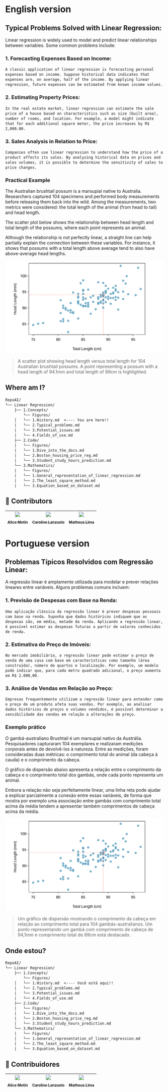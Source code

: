 # English version

## **Typical Problems Solved with Linear Regression:**

Linear regression is widely used to model and predict linear relationships between variables. Some common problems include:

### 1. **Forecasting Expenses Based on Income:**
    
    A classic application of linear regression is forecasting personal expenses based on income. Suppose historical data indicates that expenses are, on average, half of the income. By applying linear regression, future expenses can be estimated from known income values.
    
### 2. **Estimating Property Prices:**
    
    In the real estate market, linear regression can estimate the sale price of a house based on characteristics such as size (built area), number of rooms, and location. For example, a model might indicate that for each additional square meter, the price increases by R$ 2,000.00.
    
### 3. **Sales Analysis in Relation to Price:**
    
    Companies often use linear regression to understand how the price of a product affects its sales. By analyzing historical data on prices and sales volumes, it is possible to determine the sensitivity of sales to price changes.
    

### Practical Example

The Australian brushtail possum is a marsupial native to Australia. Researchers captured 104 specimens and performed body measurements before releasing them back into the wild. Among the measurements, two metrics were considered: the total length of the animal (from head to tail) and head length.

The scatter plot below shows the relationship between head length and total length of the possums, where each point represents an animal.

Although the relationship is not perfectly linear, a straight line can help partially explain the connection between these variables. For instance, it shows that possums with a total length above average tend to also have above-average head lengths.

![image.png](Figures/possum_graph_image.png)

> A scatter plot showing head length versus total length for 104 Australian brushtail possums. A point representing a possum with a head length of 94.1mm and total length of 89cm is highlighted.

## **Where am I?**
```text
RepoAI/
└── Linear Regression/
    ├── 1.Concepts/
        └── Figures/
    │   └── 1.History.md  <---- You are here!!
    |   └── 2.Typical_problems.md
    |   └── 3.Potential_issues.md
    |   └── 4.Fields_of_use.md
    ├── 2.Code/
    |   └── Figures/
    |   └── 1.Dive_into_the_docs.md 
    |   └── 2.Boston_housing_price_reg.md
    |   └── 3.Student_study_hours_prediction.md
    └── 3.Mathematics/
    |   └── Figures/
    |   └── 1.General_representation_of_linear_regression.md 
    |   └── 2.The_least_square_method.md 
    |   └── 3.Equation_based_on_dataset.md   
```

## 👾 **Contributors**  
| [<img loading="lazy" src="https://avatars.githubusercontent.com/u/112569754?v=4" width=115><br><sub>Alice Motin</sub>](https://github.com/AliceMotin) |  [<img loading="lazy" src="https://avatars.githubusercontent.com/u/147776134?v=4" width=115><br><sub>Caroline Lanzuolo</sub>](https://github.com/carol-lanzu) | [<img loading="lazy" src="https://avatars.githubusercontent.com/u/49369639?v=4" width=115><br><sub>Matheus Lima</sub>](https://github.com/matheus1103) | 
| :---: | :---: | :---: |

# Portuguese version

## **Problemas Típicos Resolvidos com Regressão Linear:**

A regressão linear é amplamente utilizada para modelar e prever relações lineares entre variáveis. Alguns problemas comuns incluem:

### 1. **Previsão de Despesas com Base na Renda:**
    
    Uma aplicação clássica da regressão linear é prever despesas pessoais com base na renda. Suponha que dados históricos indiquem que as despesas são, em média, metade da renda. Aplicando a regressão linear, é possível estimar as despesas futuras a partir de valores conhecidos de renda.
    
### 2. **Estimativa do Preço de Imóveis:**
    
    No mercado imobiliário, a regressão linear pode estimar o preço de venda de uma casa com base em características como tamanho (área construída), número de quartos e localização. Por exemplo, um modelo pode indicar que, para cada metro quadrado adicional, o preço aumenta em R$ 2.000,00.
    
### 3. **Análise de Vendas em Relação ao Preço:**
    
    Empresas frequentemente utilizam a regressão linear para entender como o preço de um produto afeta suas vendas. Por exemplo, ao analisar dados históricos de preços e volumes vendidos, é possível determinar a sensibilidade das vendas em relação a alterações de preço.
    

### Exemplo prático

O gambá-australiano Brushtail é um marsupial nativo da Austrália. Pesquisadores capturaram 104 exemplares e realizaram medições corporais antes de devolvê-los à natureza. Entre as medições, foram consideradas duas métricas: o comprimento total do animal (da cabeça à cauda) e o comprimento da cabeça.

O gráfico de dispersão abaixo apresenta a relação entre o comprimento da cabeça e o comprimento total dos gambás, onde cada ponto representa um animal. 

Embora a relação não seja perfeitamente linear, uma linha reta pode ajudar a explicar parcialmente a conexão entre essas variáveis, de forma que mostra por exemplo uma associação entre gambás com comprimento total acima da média tendem a apresentar também comprimentos de cabeça acima da média.

![image.png](Figures/possum_graph_image.png)

> Um gráfico de dispersão mostrando o comprimento da cabeça em relação ao comprimento total para 104 gambás-australianos. Um ponto representando um gambá com comprimento de cabeça de 94,1mm e comprimento total de 89cm está destacado.

## **Onde estou?**
```text
RepoAI/
└── Linear Regression/
    ├── 1.Concepts/
        └── Figures/
    │   └── 1.History.md  <---- Você está aqui!!
    |   └── 2.Typical_problems.md
    |   └── 3.Potential_issues.md
    |   └── 4.Fields_of_use.md
    ├── 2.Code/
    |   └── Figures/
    |   └── 1.Dive_into_the_docs.md 
    |   └── 2.Boston_housing_price_reg.md
    |   └── 3.Student_study_hours_prediction.md
    └── 3.Mathematics/
    |   └── Figures/
    |   └── 1.General_representation_of_linear_regression.md 
    |   └── 2.The_least_square_method.md 
    |   └── 3.Equation_based_on_dataset.md   
```

## 👾 **Contribuidores**  
| [<img loading="lazy" src="https://avatars.githubusercontent.com/u/112569754?v=4" width=115><br><sub>Alice Motin</sub>](https://github.com/AliceMotin) |  [<img loading="lazy" src="https://avatars.githubusercontent.com/u/147776134?v=4" width=115><br><sub>Caroline Lanzuolo</sub>](https://github.com/carol-lanzu) | [<img loading="lazy" src="https://avatars.githubusercontent.com/u/49369639?v=4" width=115><br><sub>Matheus Lima</sub>](https://github.com/matheus1103) | 
| :---: | :---: | :---: |
